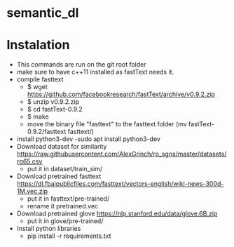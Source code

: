 # semantic_dl


# Instalation
- This commands are run on the git root folder
- make sure to have c++11 installed as fastText needs it.
- compile fasttext 
    - $ wget https://github.com/facebookresearch/fastText/archive/v0.9.2.zip
    - $ unzip v0.9.2.zip
    - $ cd fastText-0.9.2
    - $ make 
    - move the binary file "fasttext" to the fasttext folder (mv fastText-0.9.2/fasttext fasttext/) 
- install python3-dev
    -sudo apt install python3-dev
- Download dataset for similarity https://raw.githubusercontent.com/AlexGrinch/ro_sgns/master/datasets/rg65.csv
    - put it in dataset/train_sim/
- Download pretrained fasttext https://dl.fbaipublicfiles.com/fasttext/vectors-english/wiki-news-300d-1M.vec.zip
    - put it in fasttext/pre-trained/
    - rename it pretrained.vec
- Download pretrained glove https://nlp.stanford.edu/data/glove.6B.zip
    - put it in glove/pre-trained/
- Install python libraries
    - pip install -r requirements.txt
